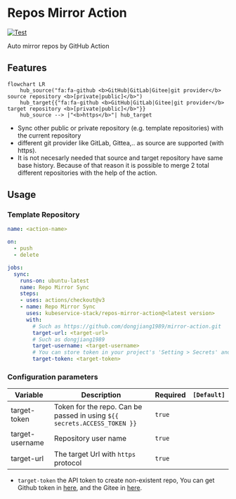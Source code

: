 # Repos Mirror Action
[![Test](https://github.com/kubeservice-stack/repos-mirror-action/actions/workflows/repos-mirror.yml/badge.svg?branch=master)](https://github.com/kubeservice-stack/repos-mirror-action/actions/workflows/repos-mirror.yml)

Auto mirror repos by GitHub Action

## Features

```mermaid
flowchart LR
    hub_source("fa:fa-github <b>GitHub|GitLab|Gitee|git provider</b> source repository <b>[private|public]</b>")
    hub_target{{"fa:fa-github <b>GitHub|GitLab|Gitee|git provider</b> target repository <b>[private|public]</b>"}}
    hub_source --> |"<b>https</b>"| hub_target
```

* Sync other public or private repository (e.g. template repositories) with the current repository
* different git provider like GitLab, Gittea,.. as source are supported (with https).
* It is not necesarly needed that source and target repository have same base history.
  Because of that reason it is possible to merge 2 total different repositories with the help of the action.

## Usage

### Template Repository
```yaml
name: <action-name>

on: 
  - push
  - delete

jobs:
  sync:
    runs-on: ubuntu-latest
    name: Repo Mirror Sync
    steps:
    - uses: actions/checkout@v3
    - name: Repo Mirror Sync
      uses: kubeservice-stack/repos-mirror-action@<latest version>
      with:
        # Such as https://github.com/dongjiang1989/mirror-action.git
        target-url: <target-url>
        # Such as dongjiang1989
        target-username: <target-username>
        # You can store token in your project's 'Setting > Secrets' and reference the name here. Such as ${{ secrets.ACCESS_TOKEN }}
        target-token: <target-token>
```

### Configuration parameters

| Variable | Description | Required | `[Default]` |
|----|----|----|----|
| target-token | Token for the repo. Can be passed in using `${{ secrets.ACCESS_TOKEN }}` | `true` |  |
| target-username | Repository user name | `true` | |
| target-url | The target Url with `https` protocol | `true` |  |

* `target-token` the API token to create non-existent repo, You can get Github token in [here](https://github.com/settings/tokens), and the Gitee in [here](https://gitee.com/profile/personal_access_tokens).
